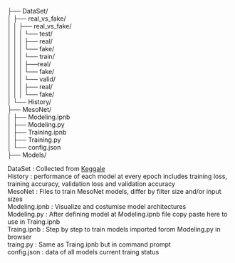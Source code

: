 ├── DataSet/  
│   ├── real_vs_fake/  
│   │   ├── real_vs_fake/  
│   │   │   └── test/  
│   │   │       ├── real/  
│   │   │       └── fake/  
│   │   │   └── train/  
│   │   │       ├──real/  
│   │   │       └── fake/  
│   │   │   └── valid/  
│   │   │       ├── real/  
│   │   │       └── fake/  
│   └── History/  
├── MesoNet/  
│   ├── Modeling.ipnb  
│   ├── Modeling.py  
│   ├── Training.ipnb  
│   ├── Training.py  
│   └──  config.json  
├── Models/  

DataSet : Collected from [Keggale](https://www.kaggle.com/datasets/xhlulu/140k-real-and-fake-faces)  
History : performance of each model at every epoch includes training loss, training accuracy, validation loss and validation accuracy  
MesoNet : Files to train MesoNet models, differ by filter size and/or input sizes  
Modeling.ipnb : Visualize and costumise model architectures  
Modeling.py : After defining model at Modeling.ipnb file copy paste here to use in Traing.ipnb  
Traing.ipnb : Step by step to train models imported forom Modeling.py in browser  
traing.py : Same as Traing.ipnb but in command prompt  
config.json : data of all models current traing status  



